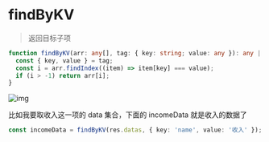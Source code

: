 # findByKV

> 返回目标子项

```TypeScript
function findByKV(arr: any[], tag: { key: string; value: any }): any | undefined {
  const { key, value } = tag;
  const i = arr.findIndex((item) => item[key] === value);
  if (i > -1) return arr[i];
}
```

![img](https://forever9.feishu.cn/space/api/box/stream/download/asynccode/?code=MDFlMWM0NTEzYmQwMzJkZjk3NWI1MWMyMTU5OWIxYWZfODNJWXJlV1ZkRG1TZUp1ekQ1bmhXcldaaVk5VW9DQW1fVG9rZW46Ym94Y24xVFJIMXk1Y3VraFZxcFp5ZERESHVkXzE2NjEwNzUxMzc6MTY2MTA3ODczN19WNA) 

比如我要取收入这一项的 data 集合，下面的 incomeData 就是收入的数据了

```TypeScript
const incomeData = findByKV(res.datas, { key: 'name', value: '收入' });
```

